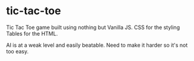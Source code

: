 # tic-tac-toe

Tic Tac Toe game built using nothing but Vanilla JS. 
CSS for the styling 
Tables for the HTML. 

AI is at a weak level and easily beatable. Need to make it harder so it's not too easy.
